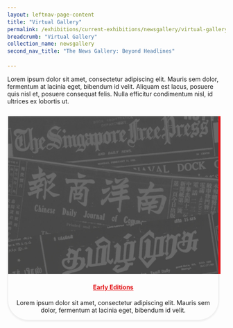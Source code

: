 ```yaml
---
layout: leftnav-page-content
title: "Virtual Gallery"
permalink: /exhibitions/current-exhibitions/newsgallery/virtual-gallery/
breadcrumb: "Virtual Gallery"
collection_name: newsgallery
second_nav_title: "The News Gallery: Beyond Headlines"

---
```


<p style="padding-bottom: 10px;">Lorem ipsum dolor sit amet, consectetur adipiscing elit. Mauris sem dolor, fermentum at lacinia eget, bibendum id velit. Aliquam est lacus, posuere quis nisl et, posuere consequat felis. Nulla efficitur condimentum nisl, id ultrices ex lobortis ut.</p>

<div class="sgds-container" style="text-align: center;">
    <div class="row" style="border: 2px solid #efefef; box-shadow: 0px 2px 3px #efefef; border-radius: 10%; margin-bottom: 15px; margin-right: 15px;">
        <div class="col is-half">
            <div class="row">
                <img src="/images/event-images/newsgallery/TNG_placeholder.jpg" alt="Early Editions" style="border-right: 5px solid #E21216;">
            </div>
        </div>
        <div class="col is-half">
            <div class="row" style="display: inline-block; margin: auto;">
                <h4><a href="/exhibitions/current-exhibitions/newsgallery/virtual-gallery/early-editions/" style="color:#E21216;">Early Editions</a></h4>
                <p>Lorem ipsum dolor sit amet, consectetur adipiscing elit. Mauris sem dolor, fermentum at lacinia eget, bibendum id velit.</p>
            </div> 
        </div>
    </div>
</div>


